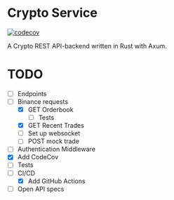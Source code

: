 # Crypto Service
[![codecov](https://codecov.io/gh/Vinnstah/crypto-service/graph/badge.svg?token=YZ6OR1BZXJ)](https://codecov.io/gh/Vinnstah/crypto-service)

A Crypto REST API-backend written in Rust with Axum. 

# TODO
- [ ] Endpoints
- [ ] Binance requests
    - [x] GET Orderbook
        - [ ] Tests
    - [x] GET Recent Trades
    - [ ] Set up websocket
    - [ ] POST mock trade
- [ ] Authentication Middleware
- [x] Add CodeCov
- [ ] Tests
- [ ] CI/CD
    - [x] Add GitHub Actions
- [ ] Open API specs